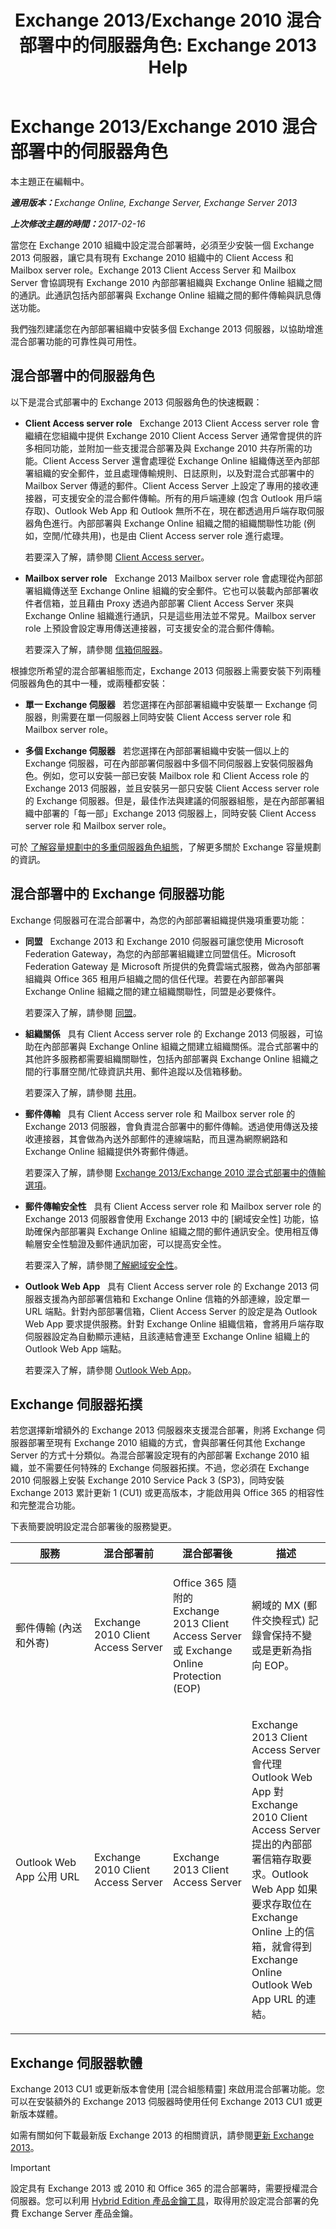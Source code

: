 ﻿---
title: 'Exchange 2013/Exchange 2010 混合部署中的伺服器角色: Exchange 2013 Help'
TOCTitle: Exchange 2013/Exchange 2010 混合部署中的伺服器角色
ms:assetid: 7d774948-94f9-4405-af2b-0c67c0405c0f
ms:mtpsurl: https://technet.microsoft.com/zh-tw/library/Dn393966(v=EXCHG.150)
ms:contentKeyID: 59634080
ms.date: 01/11/2018
mtps_version: v=EXCHG.150
ms.translationtype: HT
---

# Exchange 2013/Exchange 2010 混合部署中的伺服器角色

本主題正在編輯中。  

_<strong>適用版本：</strong>Exchange Online, Exchange Server, Exchange Server 2013_

_<strong>上次修改主題的時間：</strong>2017-02-16_

當您在 Exchange 2010 組織中設定混合部署時，必須至少安裝一個 Exchange 2013 伺服器，讓它具有現有 Exchange 2010 組織中的 Client Access 和 Mailbox server role。Exchange 2013 Client Access Server 和 Mailbox Server 會協調現有 Exchange 2010 內部部署組織與 Exchange Online 組織之間的通訊。此通訊包括內部部署與 Exchange Online 組織之間的郵件傳輸與訊息傳送功能。

我們強烈建議您在內部部署組織中安裝多個 Exchange 2013 伺服器，以協助增進混合部署功能的可靠性與可用性。

## 混合部署中的伺服器角色

以下是混合式部署中的 Exchange 2013 伺服器角色的快速概觀：

  - **Client Access server role**   Exchange 2013 Client Access server role 會繼續在您組織中提供 Exchange 2010 Client Access Server 通常會提供的許多相同功能，並附加一些支援混合部署及與 Exchange 2010 共存所需的功能。Client Access Server 還會處理從 Exchange Online 組織傳送至內部部署組織的安全郵件，並且處理傳輸規則、日誌原則，以及對混合式部署中的 Mailbox Server 傳遞的郵件。Client Access Server 上設定了專用的接收連接器，可支援安全的混合郵件傳輸。所有的用戶端連線 (包含 Outlook 用戶端存取)、Outlook Web App 和 Outlook 無所不在，現在都透過用戶端存取伺服器角色進行。內部部署與 Exchange Online 組織之間的組織關聯性功能 (例如，空閒/忙碌共用)，也是由 Client Access server role 進行處理。
    
    若要深入了解，請參閱 [Client Access server](https://technet.microsoft.com/zh-tw/library/dd298114\(v=exchg.150\))。

  - **Mailbox server role**   Exchange 2013 Mailbox server role 會處理從內部部署組織傳送至 Exchange Online 組織的安全郵件。它也可以裝載內部部署收件者信箱，並且藉由 Proxy 透過內部部署 Client Access Server 來與 Exchange Online 組織進行通訊，只是這些用法並不常見。Mailbox server role 上預設會設定專用傳送連接器，可支援安全的混合郵件傳輸。
    
    若要深入了解，請參閱 [信箱伺服器](https://technet.microsoft.com/zh-tw/library/jj150491\(v=exchg.150\))。

根據您所希望的混合部署組態而定，Exchange 2013 伺服器上需要安裝下列兩種伺服器角色的其中一種，或兩種都安裝：

  - **單一 Exchange 伺服器**   若您選擇在內部部署組織中安裝單一 Exchange 伺服器，則需要在單一伺服器上同時安裝 Client Access server role 和 Mailbox server role。

  - **多個 Exchange 伺服器**   若您選擇在內部部署組織中安裝一個以上的 Exchange 伺服器，可在內部部署伺服器中多個不同伺服器上安裝伺服器角色。例如，您可以安裝一部已安裝 Mailbox role 和 Client Access role 的 Exchange 2013 伺服器，並且安裝另一部只安裝 Client Access server role 的 Exchange 伺服器。但是，最佳作法與建議的伺服器組態，是在內部部署組織中部署的「每一部」Exchange 2013 伺服器上，同時安裝 Client Access server role 和 Mailbox server role。

可於 [了解容量規劃中的多重伺服器角色組態](https://go.microsoft.com/fwlink/?linkid=266576)，了解更多關於 Exchange 容量規劃的資訊。

## 混合部署中的 Exchange 伺服器功能

Exchange 伺服器可在混合部署中，為您的內部部署組織提供幾項重要功能：

  - **同盟**   Exchange 2013 和 Exchange 2010 伺服器可讓您使用 Microsoft Federation Gateway，為您的內部部署組織建立同盟信任。Microsoft Federation Gateway 是 Microsoft 所提供的免費雲端式服務，做為內部部署組織與 Office 365 租用戶組織之間的信任代理。若要在內部部署與 Exchange Online 組織之間的建立組織關聯性，同盟是必要條件。
    
    若要深入了解，請參閱 [同盟](https://technet.microsoft.com/zh-tw/library/dd335047\(v=exchg.150\))。

  - **組織關係**   具有 Client Access server role 的 Exchange 2013 伺服器，可協助在內部部署與 Exchange Online 組織之間建立組織關係。混合式部署中的其他許多服務都需要組織關聯性，包括內部部署與 Exchange Online 組織之間的行事曆空閒/忙碌資訊共用、郵件追蹤以及信箱移動。
    
    若要深入了解，請參閱 [共用](https://technet.microsoft.com/zh-tw/library/dd638083\(v=exchg.150\))。

  - **郵件傳輸**   具有 Client Access server role 和 Mailbox server role 的 Exchange 2013 伺服器，會負責混合部署中的郵件傳輸。透過使用傳送及接收連接器，其會做為內送外部郵件的連線端點，而且還為網際網路和 Exchange Online 組織提供外寄郵件傳遞。
    
    若要深入了解，請參閱 [Exchange 2013/Exchange 2010 混合式部署中的傳輸選項](transport-options-in-exchange-2013-exchange-2010-hybrid-deployments-exchange-2013-help.md)。

  - **郵件傳輸安全性**   具有 Client Access server role 和 Mailbox server role 的 Exchange 2013 伺服器會使用 Exchange 2013 中的 \[網域安全性\] 功能，協助確保內部部署與 Exchange Online 組織之間的郵件通訊安全。使用相互傳輸層安全性驗證及郵件通訊加密，可以提高安全性。
    
    若要深入了解，請參閱[了解網域安全性](https://go.microsoft.com/fwlink/p/?linkid=266581)。

  - **Outlook Web App**   具有 Client Access server role 的 Exchange 2013 伺服器支援為內部部署信箱和 Exchange Online 信箱的外部連線，設定單一 URL 端點。針對內部部署信箱，Client Access Server 的設定是為 Outlook Web App 要求提供服務。針對 Exchange Online 組織信箱，會將用戶端存取伺服器設定為自動顯示連結，且該連結會連至 Exchange Online 組織上的Outlook Web App 端點。
    
    若要深入了解，請參閱 [Outlook Web App](https://technet.microsoft.com/zh-tw/library/jj657718\(v=exchg.150\))。

## Exchange 伺服器拓撲

若您選擇新增額外的 Exchange 2013 伺服器來支援混合部署，則將 Exchange 伺服器部署至現有 Exchange 2010 組織的方式，會與部署任何其他 Exchange Server 的方式十分類似。為混合部署設定現有的內部部署 Exchange 2010 組織，並不需要任何特殊的 Exchange 伺服器拓撲。不過，您必須在 Exchange 2010 伺服器上安裝 Exchange 2010 Service Pack 3 (SP3)，同時安裝 Exchange 2013 累計更新 1 (CU1) 或更高版本，才能啟用與 Office 365 的相容性和完整混合功能。

下表簡要說明設定混合部署後的服務變更。


<table>
<colgroup>
<col style="width: 25%" />
<col style="width: 25%" />
<col style="width: 25%" />
<col style="width: 25%" />
</colgroup>
<thead>
<tr class="header">
<th>服務</th>
<th>混合部署前</th>
<th>混合部署後</th>
<th>描述</th>
</tr>
</thead>
<tbody>
<tr class="odd">
<td><p>郵件傳輸 (內送和外寄)</p></td>
<td><p>Exchange 2010 Client Access Server</p></td>
<td><p>Office 365 隨附的 Exchange 2013 Client Access Server 或 Exchange Online Protection (EOP)</p></td>
<td><p>網域的 MX (郵件交換程式) 記錄會保持不變或是更新為指向 EOP。</p></td>
</tr>
<tr class="even">
<td><p>Outlook Web App 公用 URL</p></td>
<td><p>Exchange 2010 Client Access Server</p></td>
<td><p>Exchange 2013 Client Access Server</p></td>
<td><p>Exchange 2013 Client Access Server 會代理 Outlook Web App 對 Exchange 2010 Client Access Server 提出的內部部署信箱存取要求。Outlook Web App 如果要求存取位在 Exchange Online 上的信箱，就會得到 Exchange Online Outlook Web App URL 的連結。</p></td>
</tr>
</tbody>
</table>


## Exchange 伺服器軟體

Exchange 2013 CU1 或更新版本會使用 \[混合組態精靈\] 來啟用混合部署功能。您可以在安裝額外的 Exchange 2013 伺服器時使用任何 Exchange 2013 CU1 或更新版本媒體。

如需有關如何下載最新版 Exchange 2013 的相關資訊，請參閱[更新 Exchange 2013](https://technet.microsoft.com/library/jj907309)。

> [!IMPORTANT]
> 設定具有 Exchange 2013 或 2010 和 Office 365 的混合部署時，需要授權混合伺服器。您可以利用 <a href="https://aka.ms/hybridkey">Hybrid Edition 產品金鑰工具</a>，取得用於設定混合部署的免費 Exchange Server 產品金鑰。

